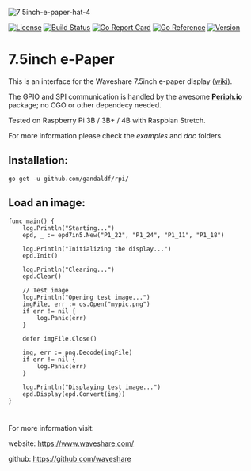 ![7 5inch-e-paper-hat-4](https://user-images.githubusercontent.com/3932259/58586467-659e0380-825b-11e9-9942-f75c6dd7584f.jpg)

[![License](https://img.shields.io/github/license/mashape/apistatus.svg)](https://github.com/gandaldf/rpi/blob/master/LICENSE)
[![Build Status](https://travis-ci.org/gandaldf/rpi.svg?branch=master)](https://travis-ci.org/gandaldf/rpi)
[![Go Report Card](https://goreportcard.com/badge/github.com/gandaldf/rpi)](https://goreportcard.com/report/github.com/gandaldf/rpi)
[![Go Reference](https://pkg.go.dev/badge/github.com/gandaldf/rpi.svg)](https://pkg.go.dev/github.com/gandaldf/rpi)
[![Version](https://img.shields.io/github/tag/gandaldf/rpi.svg?color=blue&label=version)](https://github.com/gandaldf/rpi/releases)

# 7.5inch e-Paper
This is an interface for the Waveshare 7.5inch e-paper display ([wiki](https://www.waveshare.com/wiki/7.5inch_e-Paper_HAT)).

The GPIO and SPI communication is handled by the awesome **[Periph.io](https://periph.io/)** package; no CGO or other dependecy needed.

Tested on Raspberry Pi 3B / 3B+ / 4B with Raspbian Stretch.

For more information please check the _examples_ and _doc_ folders.

## Installation:
```
go get -u github.com/gandaldf/rpi/
```

## Load an image:
```golang
func main() {
	log.Println("Starting...")
	epd, _ := epd7in5.New("P1_22", "P1_24", "P1_11", "P1_18")

	log.Println("Initializing the display...")
	epd.Init()

	log.Println("Clearing...")
	epd.Clear()

	// Test image
	log.Println("Opening test image...")
	imgFile, err := os.Open("mypic.png")
	if err != nil {
		log.Panic(err)
	}

	defer imgFile.Close()

	img, err := png.Decode(imgFile)
	if err != nil {
		log.Panic(err)
	}

	log.Println("Displaying test image...")
	epd.Display(epd.Convert(img))
}
```
#
For more information visit:

website: https://www.waveshare.com/

github: https://github.com/waveshare



